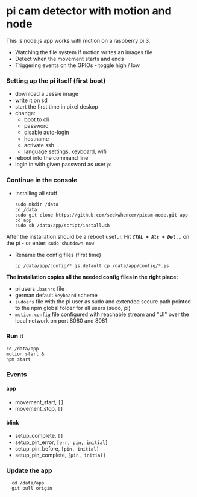 # pi cam detector with motion and node

This is node.js app works with motion on a raspberry pi 3.

* Watching the file system if motion writes an images file
* Detect when the movement starts and ends
* Triggering events on the GPIOs - toggle high / low

### Setting up the pi itself (first boot)

* download a Jessie image
* write it on sd
* start the first time in pixel deskop
* change:
    * boot to cli
    * password
    * disable auto-login
    * hostname
    * activate ssh
    * language settings, keyboard, wifi
* reboot into the command line
* login in with given password as user `pi`

### Continue in the console

* Installing all stuff
 
      sudo mkdir /data
      cd /data
      sudo git clone https://github.com/seekwhencer/picam-node.git app
      cd app
      sudo sh /data/app/script/install.sh
      
After the installation should be a reboot useful.
Hit ***`` CTRL + Alt + Del ``*** ... on the pi - or enter: `sudo shutdown now`
    
* Rename the config files (first time)
   
      cp /data/app/config/*.js.default cp /data/app/config/*.js


**The installation copies all the needed config files in the right place:**
* pi users `.bashrc` file
* german default `keyboard` scheme
* `sudoers` file with the pi user as sudo and extended secure path pointed to the npm global folder for all users (sudo, pi)
* `motion.config` file configured with reachable stream and "UI" over the local network on port 8080 and 8081

   
### Run it

    cd /data/app
    motion start &
    npm start

### Events

#### app

* movement_start, `[]`
* movement_stop, `[]`

#### blink

* setup_complete, `[]`
* setup_pin_error, `[err, pin, initial]`
* setup_pin_before, `[pin, initial]`
* setup_pin_complete, `[pin, initial]`

### Update the app

      cd /data/app
      git pull origin
      
 